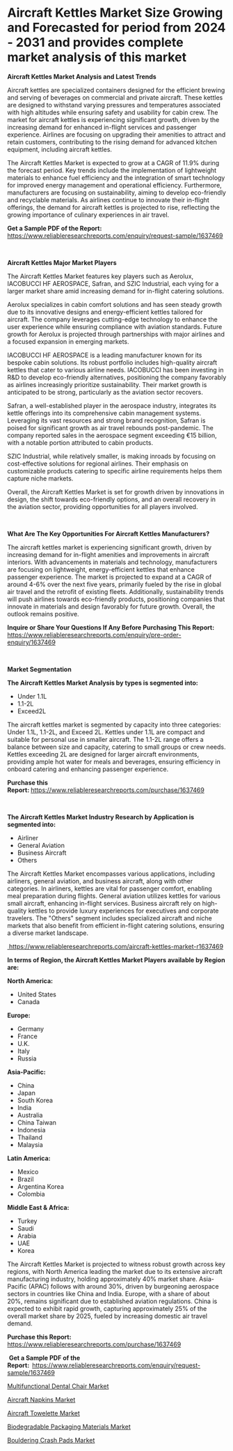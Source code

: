 <p><h1>Aircraft Kettles Market Size Growing and Forecasted for period from 2024 - 2031 and provides complete market analysis of this market</h1></p><p><strong>Aircraft Kettles Market Analysis and Latest Trends</strong></p>
<p><p>Aircraft kettles are specialized containers designed for the efficient brewing and serving of beverages on commercial and private aircraft. These kettles are designed to withstand varying pressures and temperatures associated with high altitudes while ensuring safety and usability for cabin crew. The market for aircraft kettles is experiencing significant growth, driven by the increasing demand for enhanced in-flight services and passenger experience. Airlines are focusing on upgrading their amenities to attract and retain customers, contributing to the rising demand for advanced kitchen equipment, including aircraft kettles.</p><p>The Aircraft Kettles Market is expected to grow at a CAGR of 11.9% during the forecast period. Key trends include the implementation of lightweight materials to enhance fuel efficiency and the integration of smart technology for improved energy management and operational efficiency. Furthermore, manufacturers are focusing on sustainability, aiming to develop eco-friendly and recyclable materials. As airlines continue to innovate their in-flight offerings, the demand for aircraft kettles is projected to rise, reflecting the growing importance of culinary experiences in air travel.</p></p>
<p><strong>Get a Sample PDF of the Report:&nbsp;</strong> <a href="https://www.reliableresearchreports.com/enquiry/request-sample/1637469">https://www.reliableresearchreports.com/enquiry/request-sample/1637469</a></p>
<p>&nbsp;</p>
<p><strong>Aircraft Kettles Major Market Players</strong></p>
<p><p>The Aircraft Kettles Market features key players such as Aerolux, IACOBUCCI HF AEROSPACE, Safran, and SZIC Industrial, each vying for a larger market share amid increasing demand for in-flight catering solutions. </p><p>Aerolux specializes in cabin comfort solutions and has seen steady growth due to its innovative designs and energy-efficient kettles tailored for aircraft. The company leverages cutting-edge technology to enhance the user experience while ensuring compliance with aviation standards. Future growth for Aerolux is projected through partnerships with major airlines and a focused expansion in emerging markets.</p><p>IACOBUCCI HF AEROSPACE is a leading manufacturer known for its bespoke cabin solutions. Its robust portfolio includes high-quality aircraft kettles that cater to various airline needs. IACOBUCCI has been investing in R&D to develop eco-friendly alternatives, positioning the company favorably as airlines increasingly prioritize sustainability. Their market growth is anticipated to be strong, particularly as the aviation sector recovers.</p><p>Safran, a well-established player in the aerospace industry, integrates its kettle offerings into its comprehensive cabin management systems. Leveraging its vast resources and strong brand recognition, Safran is poised for significant growth as air travel rebounds post-pandemic. The company reported sales in the aerospace segment exceeding €15 billion, with a notable portion attributed to cabin products.</p><p>SZIC Industrial, while relatively smaller, is making inroads by focusing on cost-effective solutions for regional airlines. Their emphasis on customizable products catering to specific airline requirements helps them capture niche markets. </p><p>Overall, the Aircraft Kettles Market is set for growth driven by innovations in design, the shift towards eco-friendly options, and an overall recovery in the aviation sector, providing opportunities for all players involved.</p></p>
<p>&nbsp;</p>
<p><strong>What Are The Key Opportunities For Aircraft Kettles Manufacturers?</strong></p>
<p><p>The aircraft kettles market is experiencing significant growth, driven by increasing demand for in-flight amenities and improvements in aircraft interiors. With advancements in materials and technology, manufacturers are focusing on lightweight, energy-efficient kettles that enhance passenger experience. The market is projected to expand at a CAGR of around 4-6% over the next five years, primarily fueled by the rise in global air travel and the retrofit of existing fleets. Additionally, sustainability trends will push airlines towards eco-friendly products, positioning companies that innovate in materials and design favorably for future growth. Overall, the outlook remains positive.</p></p>
<p><strong>Inquire or Share Your Questions If Any Before Purchasing This Report:</strong> <a href="https://www.reliableresearchreports.com/enquiry/pre-order-enquiry/1637469">https://www.reliableresearchreports.com/enquiry/pre-order-enquiry/1637469</a></p>
<p>&nbsp;</p>
<p><strong>Market Segmentation</strong></p>
<p><strong>The Aircraft Kettles Market Analysis by types is segmented into:</strong></p>
<p><ul><li>Under 1.1L</li><li>1.1-2L</li><li>Exceed2L</li></ul></p>
<p><p>The aircraft kettles market is segmented by capacity into three categories: Under 1.1L, 1.1-2L, and Exceed 2L. Kettles under 1.1L are compact and suitable for personal use in smaller aircraft. The 1.1-2L range offers a balance between size and capacity, catering to small groups or crew needs. Kettles exceeding 2L are designed for larger aircraft environments, providing ample hot water for meals and beverages, ensuring efficiency in onboard catering and enhancing passenger experience.</p></p>
<p><strong>Purchase this Report:&nbsp;</strong><a href="https://www.reliableresearchreports.com/purchase/1637469">https://www.reliableresearchreports.com/purchase/1637469</a></p>
<p>&nbsp;</p>
<p><strong>The Aircraft Kettles Market Industry Research by Application is segmented into:</strong></p>
<p><ul><li>Airliner</li><li>General Aviation</li><li>Business Aircraft</li><li>Others</li></ul></p>
<p><p>The Aircraft Kettles Market encompasses various applications, including airliners, general aviation, and business aircraft, along with other categories. In airliners, kettles are vital for passenger comfort, enabling meal preparation during flights. General aviation utilizes kettles for various small aircraft, enhancing in-flight services. Business aircraft rely on high-quality kettles to provide luxury experiences for executives and corporate travelers. The "Others" segment includes specialized aircraft and niche markets that also benefit from efficient in-flight catering solutions, ensuring a diverse market landscape.</p></p>
<p><a href="https://www.reliableresearchreports.com/aircraft-kettles-market-r1637469">&nbsp;https://www.reliableresearchreports.com/aircraft-kettles-market-r1637469</a></p>
<p><strong>In terms of Region, the Aircraft Kettles Market Players available by Region are:</strong></p>
<p>
    <p> <strong> North America: </strong>
        <ul>
            <li>United States</li>
            <li>Canada</li>
        </ul>
        </p> 
    <p> <strong> Europe: </strong>
        <ul>
            <li>Germany</li>
            <li>France</li>
            <li>U.K.</li>
            <li>Italy</li>
            <li>Russia</li>
        </ul>
        </p> 
    <p> <strong> Asia-Pacific: </strong>
        <ul>
            <li>China</li>
            <li>Japan</li>
            <li>South Korea</li>
            <li>India</li>
            <li>Australia</li>
            <li>China Taiwan</li>
            <li>Indonesia</li>
            <li>Thailand</li>
            <li>Malaysia</li>
        </ul>
        </p> 
    <p> <strong> Latin America: </strong>
        <ul>
            <li>Mexico</li>
            <li>Brazil</li>
            <li>Argentina Korea</li>
            <li>Colombia</li>
        </ul>
        </p> 
    <p> <strong> Middle East & Africa: </strong>
        <ul>
            <li>Turkey</li>
            <li>Saudi</li>
            <li>Arabia</li>
            <li>UAE</li>
            <li>Korea</li>
        </ul>
    </p>
    </p>
<p><p>The Aircraft Kettles Market is projected to witness robust growth across key regions, with North America leading the market due to its extensive aircraft manufacturing industry, holding approximately 40% market share. Asia-Pacific (APAC) follows with around 30%, driven by burgeoning aerospace sectors in countries like China and India. Europe, with a share of about 20%, remains significant due to established aviation regulations. China is expected to exhibit rapid growth, capturing approximately 25% of the overall market share by 2025, fueled by increasing domestic air travel demand.</p></p>
<p><strong>Purchase this Report: </strong><a href="https://www.reliableresearchreports.com/purchase/1637469">https://www.reliableresearchreports.com/purchase/1637469</a></p>
<p>&nbsp;<strong>Get a Sample PDF of the Report:&nbsp;&nbsp;</strong><a href="https://www.reliableresearchreports.com/enquiry/request-sample/1637469">https://www.reliableresearchreports.com/enquiry/request-sample/1637469</a></p>
<p><strong></strong></p>
<p><p><a href="https://medium.com/@eva.gronbech/multifunctional-dental-chair-market-evolution-global-trends-and-regional-dynamics-2024-2031-447a36573ffe?postPublishedType=repub">Multifunctional Dental Chair Market</a></p><p><a href="https://github.com/jordond5lezama/Market-Research-Report-List-1/blob/main/aircraft-napkins-market.md">Aircraft Napkins Market</a></p><p><a href="https://github.com/MoonZANDRA/Market-Research-Report-List-1/blob/main/aircraft-towelette-market.md">Aircraft Towelette Market</a></p><p><a href="https://www.linkedin.com/pulse/biodegradable-packaging-materials-industry-analysis-report-mxvae?trackingId=KYoAX5q8QkGIqNtPAzn%2FSA%3D%3D">Biodegradable Packaging Materials Market</a></p><p><a href="https://issuu.com/reportprime-2/docs/bouldering-crash-pads-market-size-2_13c589e32d6334">Bouldering Crash Pads Market</a></p></p>